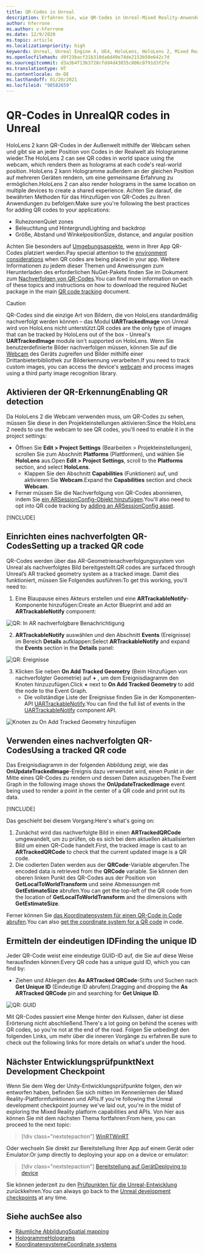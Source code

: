 ```yaml
---
title: QR-Codes in Unreal
description: Erfahren Sie, wie QR-Codes in Unreal-Mixed Reality-Anwendungen eingerichtet, verwendet und nachverfolgt werden.
author: hferrone
ms.author: v-hferrone
ms.date: 12/9/2020
ms.topic: article
ms.localizationpriority: high
keywords: Unreal, Unreal Engine 4, UE4, HoloLens, HoloLens 2, Mixed Reality, Entwicklung, Features, Dokumentation, Leitfäden, Hologramme, QR-Codes, Mixed Reality-Headset Windows Mixed Reality-Headset, Virtual Reality-Headset
ms.openlocfilehash: d9f23bacf31b310da6d49e74de2153b50e642c7d
ms.sourcegitcommit: d3a3b4f13b3728cfdd4d43035c806c0791d3f2fe
ms.translationtype: HT
ms.contentlocale: de-DE
ms.lasthandoff: 01/20/2021
ms.locfileid: "98582659"
---
```

# <a name="qr-codes-in-unreal"></a><span data-ttu-id="7331d-104">QR-Codes in Unreal</span><span class="sxs-lookup"><span data-stu-id="7331d-104">QR codes in Unreal</span></span>

<span data-ttu-id="7331d-105">HoloLens 2 kann QR-Codes in der Außenwelt mithilfe der Webcam sehen und gibt sie an jeder Position von Codes in der Realwelt als Hologramme wieder.</span><span class="sxs-lookup"><span data-stu-id="7331d-105">The HoloLens 2 can see QR codes in world space using the webcam, which renders them as holograms at each code's real-world position.</span></span> <span data-ttu-id="7331d-106">HoloLens 2 kann Hologramme außerdem an der gleichen Position auf mehreren Geräten rendern, um eine gemeinsame Erfahrung zu ermöglichen.</span><span class="sxs-lookup"><span data-stu-id="7331d-106">HoloLens 2 can also render holograms in the same location on multiple devices to create a shared experience.</span></span> <span data-ttu-id="7331d-107">Achten Sie darauf, die bewährten Methoden für das Hinzufügen von QR-Codes zu Ihren Anwendungen zu befolgen:</span><span class="sxs-lookup"><span data-stu-id="7331d-107">Make sure you're following the best practices for adding QR codes to your applications:</span></span>

- <span data-ttu-id="7331d-108">Ruhezonen</span><span class="sxs-lookup"><span data-stu-id="7331d-108">Quiet zones</span></span>
- <span data-ttu-id="7331d-109">Beleuchtung und Hintergrund</span><span class="sxs-lookup"><span data-stu-id="7331d-109">Lighting and backdrop</span></span>
- <span data-ttu-id="7331d-110">Größe, Abstand und Winkelposition</span><span class="sxs-lookup"><span data-stu-id="7331d-110">Size, distance, and angular position</span></span>

<span data-ttu-id="7331d-111">Achten Sie besonders auf [Umgebungsaspekte](/hololens/hololens-environment-considerations), wenn in Ihrer App QR-Codes platziert werden.</span><span class="sxs-lookup"><span data-stu-id="7331d-111">Pay special attention to the [environment considerations](/hololens/hololens-environment-considerations) when QR codes are being placed in your app.</span></span> <span data-ttu-id="7331d-112">Weitere Informationen zu jedem dieser Themen und Anweisungen zum Herunterladen des erforderlichen NuGet-Pakets finden Sie im Dokument zum [Nachverfolgen von QR-Codes](../platform-capabilities-and-apis/qr-code-tracking.md).</span><span class="sxs-lookup"><span data-stu-id="7331d-112">You can find more information on each of these topics and instructions on how to download the required NuGet package in the main [QR code tracking](../platform-capabilities-and-apis/qr-code-tracking.md) document.</span></span>

> [!CAUTION]
> <span data-ttu-id="7331d-113">QR-Codes sind die einzige Art von Bildern, die von HoloLens standardmäßig nachverfolgt werden können – das Modul **UARTrackedImage** von Unreal wird von HoloLens nicht unterstützt.</span><span class="sxs-lookup"><span data-stu-id="7331d-113">QR codes are the only type of images that can be tracked by HoloLens out of the box - Unreal's **UARTrackedImage** module isn't supported on HoloLens.</span></span> <span data-ttu-id="7331d-114">Wenn Sie benutzerdefinierte Bilder nachverfolgen müssen, können Sie auf die [Webcam](unreal-hololens-camera.md) des Geräts zugreifen und Bilder mithilfe einer Drittanbieterbibliothek zur Bilderkennung verarbeiten.</span><span class="sxs-lookup"><span data-stu-id="7331d-114">If you need to track custom images, you can access the device's [webcam](unreal-hololens-camera.md) and process images using a third party image recognition library.</span></span> 

## <a name="enabling-qr-detection"></a><span data-ttu-id="7331d-115">Aktivieren der QR-Erkennung</span><span class="sxs-lookup"><span data-stu-id="7331d-115">Enabling QR detection</span></span>

<span data-ttu-id="7331d-116">Da HoloLens 2 die Webcam verwenden muss, um QR-Codes zu sehen, müssen Sie diese in den Projekteinstellungen aktivieren:</span><span class="sxs-lookup"><span data-stu-id="7331d-116">Since the HoloLens 2 needs to use the webcam to see QR codes, you'll need to enable it in the project settings:</span></span>
- <span data-ttu-id="7331d-117">Öffnen Sie **Edit > Project Settings** (Bearbeiten > Projekteinstellungen), scrollen Sie zum Abschnitt **Platforms** (Plattformen), und wählen Sie **HoloLens** aus.</span><span class="sxs-lookup"><span data-stu-id="7331d-117">Open **Edit > Project Settings**, scroll to the **Platforms** section, and select **HoloLens**.</span></span>
    + <span data-ttu-id="7331d-118">Klappen Sie den Abschnitt **Capabilities** (Funktionen) auf, und aktivieren Sie **Webcam**.</span><span class="sxs-lookup"><span data-stu-id="7331d-118">Expand the **Capabilities** section and check **Webcam**.</span></span>  
- <span data-ttu-id="7331d-119">Ferner müssen Sie die Nachverfolgung von QR-Codes abonnieren, indem Sie [ein ARSessionConfig-Objekt hinzufügen](/windows/mixed-reality/unreal-uxt-ch3#adding-the-session-asset).</span><span class="sxs-lookup"><span data-stu-id="7331d-119">You'll also need to opt into QR code tracking by [adding an ARSessionConfig asset](/windows/mixed-reality/unreal-uxt-ch3#adding-the-session-asset).</span></span>

[!INCLUDE[](includes/tabs-qr-codes-1.md)]

## <a name="setting-up-a-tracked-qr-code"></a><span data-ttu-id="7331d-120">Einrichten eines nachverfolgten QR-Codes</span><span class="sxs-lookup"><span data-stu-id="7331d-120">Setting up a tracked QR code</span></span>

<span data-ttu-id="7331d-121">QR-Codes werden über das AR-Geometrienachverfolgungssystem von Unreal als nachverfolgtes Bild bereitgestellt.</span><span class="sxs-lookup"><span data-stu-id="7331d-121">QR codes are surfaced through Unreal’s AR tracked geometry system as a tracked image.</span></span> <span data-ttu-id="7331d-122">Damit dies funktioniert, müssen Sie Folgendes ausführen:</span><span class="sxs-lookup"><span data-stu-id="7331d-122">To get this working, you'll need to:</span></span>
1. <span data-ttu-id="7331d-123">Eine Blaupause eines Akteurs erstellen und eine **ARTrackableNotify**-Komponente hinzufügen:</span><span class="sxs-lookup"><span data-stu-id="7331d-123">Create an Actor Blueprint and add an **ARTrackableNotify** component:</span></span>

![QR: In AR nachverfolgbare Benachrichtigung](images/unreal-spatialmapping-artrackablenotify.PNG)

2. <span data-ttu-id="7331d-125">**ARTrackableNotify** auswählen und den Abschnitt **Events** (Ereignisse) im Bereich **Details** aufklappen:</span><span class="sxs-lookup"><span data-stu-id="7331d-125">Select **ARTrackableNotify** and expand the **Events** section in the **Details** panel:</span></span>

![QR: Ereignisse](images/unreal-spatialmapping-events.PNG)

3. <span data-ttu-id="7331d-127">Klicken Sie neben **On Add Tracked Geometry** (Beim Hinzufügen von nachverfolgter Geometrie) auf **+** , um dem Ereignisdiagramm den Knoten hinzuzufügen.</span><span class="sxs-lookup"><span data-stu-id="7331d-127">Click **+** next to **On Add Tracked Geometry** to add the node to the Event Graph.</span></span>
    - <span data-ttu-id="7331d-128">Die vollständige Liste der Ereignisse finden Sie in der Komponenten-API [UARTrackableNotify](https://docs.unrealengine.com/API/Runtime/AugmentedReality/UARTrackableNotifyComponent/index.html).</span><span class="sxs-lookup"><span data-stu-id="7331d-128">You can find the full list of events in the [UARTrackableNotify](https://docs.unrealengine.com/API/Runtime/AugmentedReality/UARTrackableNotifyComponent/index.html) component API.</span></span>

![Knoten zu On Add Tracked Geometry hinzufügen](images/unreal-qr-codes-tracked-geometry.png)

## <a name="using-a-tracked-qr-code"></a><span data-ttu-id="7331d-130">Verwenden eines nachverfolgten QR-Codes</span><span class="sxs-lookup"><span data-stu-id="7331d-130">Using a tracked QR code</span></span>

<span data-ttu-id="7331d-131">Das Ereignisdiagramm in der folgenden Abbildung zeigt, wie das **OnUpdateTrackedImage**-Ereignis dazu verwendet wird, einen Punkt in der Mitte eines QR-Codes zu rendern und dessen Daten auszugeben.</span><span class="sxs-lookup"><span data-stu-id="7331d-131">The Event Graph in the following image shows the **OnUpdateTrackedImage** event being used to render a point in the center of a QR code and print out its data.</span></span>

[!INCLUDE[](includes/tabs-qr-codes-2.md)]

<span data-ttu-id="7331d-132">Das geschieht bei diesem Vorgang:</span><span class="sxs-lookup"><span data-stu-id="7331d-132">Here's what's going on:</span></span>
1. <span data-ttu-id="7331d-133">Zunächst wird das nachverfolgte Bild in einen **ARTrackedQRCode** umgewandelt, um zu prüfen, ob es sich bei dem aktuellen aktualisierten Bild um einen QR-Code handelt.</span><span class="sxs-lookup"><span data-stu-id="7331d-133">First, the tracked image is cast to an **ARTrackedQRCode** to check that the current updated image is a QR code.</span></span>  
2. <span data-ttu-id="7331d-134">Die codierten Daten werden aus der **QRCode**-Variable abgerufen.</span><span class="sxs-lookup"><span data-stu-id="7331d-134">The encoded data is retrieved from the **QRCode** variable.</span></span> <span data-ttu-id="7331d-135">Sie können den oberen linken Punkt des QR-Codes aus der Position von **GetLocalToWorldTransform** und seine Abmessungen mit **GetEstimateSize** abrufen.</span><span class="sxs-lookup"><span data-stu-id="7331d-135">You can get the top-left of the QR code from the location of **GetLocalToWorldTransform** and the dimensions with **GetEstimateSize**.</span></span>

<span data-ttu-id="7331d-136">Ferner können Sie [das Koordinatensystem für einen QR-Code in Code abrufen](/windows/mixed-reality/qr-code-tracking#getting-the-coordinate-system-for-a-qr-code).</span><span class="sxs-lookup"><span data-stu-id="7331d-136">You can also [get the coordinate system for a QR code](/windows/mixed-reality/qr-code-tracking#getting-the-coordinate-system-for-a-qr-code) in code.</span></span>

## <a name="finding-the-unique-id"></a><span data-ttu-id="7331d-137">Ermitteln der eindeutigen ID</span><span class="sxs-lookup"><span data-stu-id="7331d-137">Finding the unique ID</span></span>

<span data-ttu-id="7331d-138">Jeder QR-Code weist eine eindeutige GUID-ID auf, die Sie auf diese Weise herausfinden können:</span><span class="sxs-lookup"><span data-stu-id="7331d-138">Every QR code has a unique guid ID, which you can find by:</span></span>
- <span data-ttu-id="7331d-139">Ziehen und Ablegen des **As ARTracked QRCode**-Stifts und Suchen nach **Get Unique ID** (Eindeutige ID abrufen).</span><span class="sxs-lookup"><span data-stu-id="7331d-139">Dragging and dropping the **As ARTracked QRCode**  pin and searching for **Get Unique ID**.</span></span>

![QR: GUID](images/unreal-qr-guid.PNG)

<span data-ttu-id="7331d-141">Mit QR-Codes passiert eine Menge hinter den Kulissen, daher ist diese Erörterung nicht abschließend.</span><span class="sxs-lookup"><span data-stu-id="7331d-141">There's a lot going on behind the scenes with QR codes, so you're not at the end of the road.</span></span> <span data-ttu-id="7331d-142">Folgen Sie unbedingt den folgenden Links, um mehr über die inneren Vorgänge zu erfahren.</span><span class="sxs-lookup"><span data-stu-id="7331d-142">Be sure to check out the following links for more details on what's under the hood.</span></span>

## <a name="next-development-checkpoint"></a><span data-ttu-id="7331d-143">Nächster Entwicklungsprüfpunkt</span><span class="sxs-lookup"><span data-stu-id="7331d-143">Next Development Checkpoint</span></span>

<span data-ttu-id="7331d-144">Wenn Sie dem Weg der Unity-Entwicklungsprüfpunkte folgen, den wir entworfen haben, befinden Sie sich mitten im Kennenlernen der Mixed Reality-Plattformfunktionen und APIs.</span><span class="sxs-lookup"><span data-stu-id="7331d-144">If you're following the Unreal development checkpoint journey we've laid out, you're in the midst of exploring the Mixed Reality platform capabilities and APIs.</span></span> <span data-ttu-id="7331d-145">Von hier aus können Sie mit dem nächsten Thema fortfahren:</span><span class="sxs-lookup"><span data-stu-id="7331d-145">From here, you can proceed to the next topic:</span></span>

> [!div class="nextstepaction"]
> [<span data-ttu-id="7331d-146">WinRT</span><span class="sxs-lookup"><span data-stu-id="7331d-146">WinRT</span></span>](unreal-winRT.md)

<span data-ttu-id="7331d-147">Oder wechseln Sie direkt zur Bereitstellung Ihrer App auf einem Gerät oder Emulator:</span><span class="sxs-lookup"><span data-stu-id="7331d-147">Or jump directly to deploying your app on a device or emulator:</span></span>

> [!div class="nextstepaction"]
> [<span data-ttu-id="7331d-148">Bereitstellung auf Gerät</span><span class="sxs-lookup"><span data-stu-id="7331d-148">Deploying to device</span></span>](unreal-deploying.md)

<span data-ttu-id="7331d-149">Sie können jederzeit zu den [Prüfpunkten für die Unreal-Entwicklung](unreal-development-overview.md#3-advanced-features) zurückkehren.</span><span class="sxs-lookup"><span data-stu-id="7331d-149">You can always go back to the [Unreal development checkpoints](unreal-development-overview.md#3-advanced-features) at any time.</span></span>

## <a name="see-also"></a><span data-ttu-id="7331d-150">Siehe auch</span><span class="sxs-lookup"><span data-stu-id="7331d-150">See also</span></span>
* [<span data-ttu-id="7331d-151">Räumliche Abbildung</span><span class="sxs-lookup"><span data-stu-id="7331d-151">Spatial mapping</span></span>](../../design/spatial-mapping.md)
* [<span data-ttu-id="7331d-152">Hologramme</span><span class="sxs-lookup"><span data-stu-id="7331d-152">Holograms</span></span>](../../discover/hologram.md)
* [<span data-ttu-id="7331d-153">Koordinatensysteme</span><span class="sxs-lookup"><span data-stu-id="7331d-153">Coordinate systems</span></span>](../../design/coordinate-systems.md)